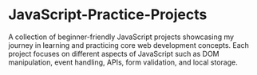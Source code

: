 # JavaScript-Practice-Projects
A collection of beginner-friendly JavaScript projects showcasing my journey in learning and practicing core web development concepts. Each project focuses on different aspects of JavaScript such as DOM manipulation, event handling, APIs, form validation, and local storage.
